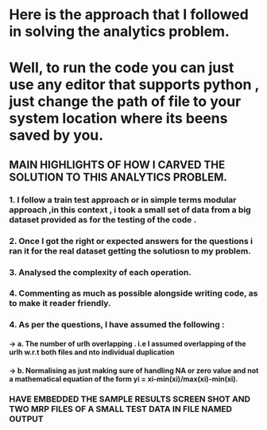 # Here is the approach that I followed in solving the analytics problem.

# Well, to run the code you can just use any editor that supports python , just change the path of file to your system location where its beens saved by you.

## MAIN HIGHLIGHTS OF HOW I CARVED THE SOLUTION TO THIS ANALYTICS PROBLEM.
### 1. I follow a train test approach or in simple terms modular approach ,in this context , i took a small set of data from a big dataset provided as for the testing of the code .
### 2. Once I got the right or expected answers for the questions i ran it for the real dataset getting the solutiosn to my problem.
### 3. Analysed the complexity of each operation.
### 4. Commenting as much as possible alongside writing code, as to make it reader friendly.
### 4. As per the questions, I have assumed the following :
 #### -> a. The number of urlh overlapping . i.e I assumed overlapping of the urlh w.r.t both files and nto individual duplication
 #### -> b. Normalising as just making sure of handling NA or zero value and not a mathematical equation of the form yi = xi-min(xi)/max(xi)-min(xi).

### HAVE EMBEDDED THE SAMPLE RESULTS SCREEN SHOT AND TWO MRP FILES OF A SMALL TEST DATA IN FILE NAMED OUTPUT
